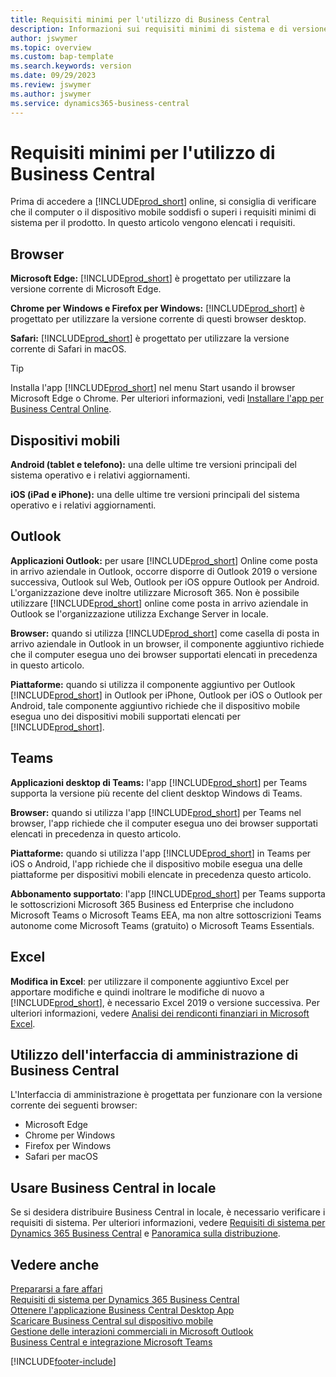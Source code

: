 ```yaml
---
title: Requisiti minimi per l'utilizzo di Business Central
description: Informazioni sui requisiti minimi di sistema e di versione per l'utilizzo di Business Central online.
author: jswymer
ms.topic: overview
ms.custom: bap-template
ms.search.keywords: version
ms.date: 09/29/2023
ms.review: jswymer
ms.author: jswymer
ms.service: dynamics365-business-central
---
```

# <a name="minimum-requirements-for-using-business-central"></a>Requisiti minimi per l'utilizzo di Business Central

Prima di accedere a [!INCLUDE[prod_short](includes/prod_short.md)] online, si consiglia di verificare che il computer o il dispositivo mobile soddisfi o superi i requisiti minimi di sistema per il prodotto. In questo articolo vengono elencati i requisiti.  

## <a name="browsers"></a>Browser

**Microsoft Edge:** [!INCLUDE[prod_short](includes/prod_short.md)] è progettato per utilizzare la versione corrente di Microsoft Edge.
  
**Chrome per Windows e Firefox per Windows:** [!INCLUDE[prod_short](includes/prod_short.md)] è progettato per utilizzare la versione corrente di questi browser desktop.
 
**Safari:** [!INCLUDE[prod_short](includes/prod_short.md)] è progettato per utilizzare la versione corrente di Safari in macOS.  

> [!TIP]
> Installa l'app [!INCLUDE[prod_short](includes/prod_short.md)] nel menu Start usando il browser Microsoft Edge o Chrome. Per ulteriori informazioni, vedi [Installare l'app per Business Central Online](/dynamics365/business-central/install-desktop-app#install-the-app-for-business-central-online).

## <a name="mobile-devices"></a>Dispositivi mobili

**Android (tablet e telefono):** una delle ultime tre versioni principali del sistema operativo e i relativi aggiornamenti.

**iOS (iPad e iPhone):** una delle ultime tre versioni principali del sistema operativo e i relativi aggiornamenti.

## <a name="outlook"></a>Outlook

**Applicazioni Outlook:** per usare [!INCLUDE[prod_short](includes/prod_short.md)] Online come posta in arrivo aziendale in Outlook, occorre disporre di Outlook 2019 o versione successiva, Outlook sul Web, Outlook per iOS oppure Outlook per Android. L'organizzazione deve inoltre utilizzare Microsoft 365. Non è possibile utilizzare [!INCLUDE[prod_short](includes/prod_short.md)] online come posta in arrivo aziendale in Outlook se l'organizzazione utilizza Exchange Server in locale. 

**Browser:** quando si utilizza [!INCLUDE[prod_short](includes/prod_short.md)] come casella di posta in arrivo aziendale in Outlook in un browser, il componente aggiuntivo richiede che il computer esegua uno dei browser supportati elencati in precedenza in questo articolo.

**Piattaforme:** quando si utilizza il componente aggiuntivo per Outlook [!INCLUDE[prod_short](includes/prod_short.md)] in Outlook per iPhone, Outlook per iOS o Outlook per Android, tale componente aggiuntivo richiede che il dispositivo mobile esegua uno dei dispositivi mobili supportati elencati per [!INCLUDE[prod_short](includes/prod_short.md)].  

## <a name="teams"></a>Teams

**Applicazioni desktop di Teams:** l'app [!INCLUDE[prod_short](includes/prod_short.md)] per Teams supporta la versione più recente del client desktop Windows di Teams. 

**Browser:** quando si utilizza l'app [!INCLUDE[prod_short](includes/prod_short.md)] per Teams nel browser, l'app richiede che il computer esegua uno dei browser supportati elencati in precedenza in questo articolo. 

**Piattaforme:** quando si utilizza l'app [!INCLUDE[prod_short](includes/prod_short.md)] in Teams per iOS o Android, l'app richiede che il dispositivo mobile esegua una delle piattaforme per dispositivi mobili elencate in precedenza questo articolo.

**Abbonamento supportato**: l'app [!INCLUDE[prod_short](includes/prod_short.md)] per Teams supporta le sottoscrizioni Microsoft 365 Business ed Enterprise che includono Microsoft Teams o Microsoft Teams EEA, ma non altre sottoscrizioni Teams autonome come Microsoft Teams (gratuito) o Microsoft Teams Essentials.

## <a name="excel"></a>Excel

**Modifica in Excel**: per utilizzare il componente aggiuntivo Excel per apportare modifiche e quindi inoltrare le modifiche di nuovo a [!INCLUDE[prod_short](includes/prod_short.md)], è necessario Excel 2019 o versione successiva. Per ulteriori informazioni, vedere [Analisi dei rendiconti finanziari in Microsoft Excel](finance-analyze-excel.md).  

## <a name="using-the-business-central-administration-center"></a><a name="TAC"></a>Utilizzo dell'interfaccia di amministrazione di Business Central

L'Interfaccia di amministrazione è progettata per funzionare con la versione corrente dei seguenti browser:

- Microsoft Edge
- Chrome per Windows
- Firefox per Windows
- Safari per macOS

## <a name="use-business-central-on-premises"></a>Usare Business Central in locale

Se si desidera distribuire Business Central in locale, è necessario verificare i requisiti di sistema. Per ulteriori informazioni, vedere [Requisiti di sistema per Dynamics 365 Business Central](/dynamics365/business-central/dev-itpro/deployment/system-requirements-business-central-v23) e [Panoramica sulla distribuzione](/dynamics365/business-central/dev-itpro/deployment/deployment).  

## <a name="see-also"></a>Vedere anche

[Prepararsi a fare affari](ui-get-ready-business.md)  
[Requisiti di sistema per Dynamics 365 Business Central](/dynamics365/business-central/dev-itpro/deployment/system-requirements-business-central-v23)  
[Ottenere l'applicazione Business Central Desktop App](install-desktop-app.md)  
[Scaricare Business Central sul dispositivo mobile](install-mobile-app.md)  
[Gestione delle interazioni commerciali in Microsoft Outlook](admin-outlook.md)  
[Business Central e integrazione Microsoft Teams](across-teams-overview.md)  

[!INCLUDE[footer-include](includes/footer-banner.md)]
